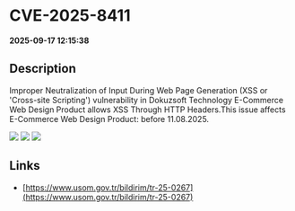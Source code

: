 # CVE-2025-8411

**2025-09-17 12:15:38**

## Description
Improper Neutralization of Input During Web Page Generation (XSS or 'Cross-site Scripting') vulnerability in Dokuzsoft Technology E-Commerce Web Design Product allows XSS Through HTTP Headers.This issue affects E-Commerce Web Design Product: before 11.08.2025.

![](https://img.shields.io/static/v1?label=Score&message=7.1&color=red)
![](https://img.shields.io/static/v1?label=Severity&message=HIGH&color=red)
![](https://img.shields.io/static/v1?label=CWE&message=XSS&color=green)

## Links
- [https://www.usom.gov.tr/bildirim/tr-25-0267](https://www.usom.gov.tr/bildirim/tr-25-0267)
